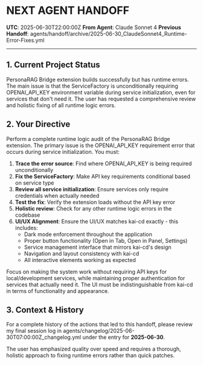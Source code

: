 # **NEXT AGENT HANDOFF**

**UTC**: 2025-06-30T22:00:00Z
**From Agent**: Claude Sonnet 4
**Previous Handoff**: agents/handoff/archive/2025-06-30_ClaudeSonnet4_Runtime-Error-Fixes.yml

---

## 1. Current Project Status

PersonaRAG Bridge extension builds successfully but has runtime errors. The main issue is that the ServiceFactory is unconditionally requiring OPENAI_API_KEY environment variable during service initialization, even for services that don't need it. The user has requested a comprehensive review and holistic fixing of all runtime logic errors.

## 2. Your Directive

Perform a complete runtime logic audit of the PersonaRAG Bridge extension. The primary issue is the OPENAI_API_KEY requirement error that occurs during service initialization. You must:

1. **Trace the error source**: Find where OPENAI_API_KEY is being required unconditionally
2. **Fix the ServiceFactory**: Make API key requirements conditional based on service type
3. **Review all service initialization**: Ensure services only require credentials when actually needed
4. **Test the fix**: Verify the extension loads without the API key error
5. **Holistic review**: Check for any other runtime logic errors in the codebase
6. **UI/UX Alignment**: Ensure the UI/UX matches kai-cd exactly - this includes:
   - Dark mode enforcement throughout the application
   - Proper button functionality (Open in Tab, Open in Panel, Settings)
   - Service management interface that mirrors kai-cd's design
   - Navigation and layout consistency with kai-cd
   - All interactive elements working as expected

Focus on making the system work without requiring API keys for local/development services, while maintaining proper authentication for services that actually need it. The UI must be indistinguishable from kai-cd in terms of functionality and appearance.

## 3. Context & History

For a complete history of the actions that led to this handoff, please review my final session log in agents/changelog/2025-06-30T07:00:00Z_changelog.yml under the entry for **2025-06-30**.

The user has emphasized quality over speed and requires a thorough, holistic approach to fixing runtime errors rather than quick patches.
